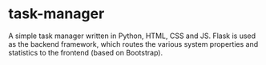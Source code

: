 # task-manager

A simple task manager written in Python, HTML, CSS and JS. Flask is used as the backend framework, which routes the various system properties and statistics to the frontend (based on Bootstrap).
